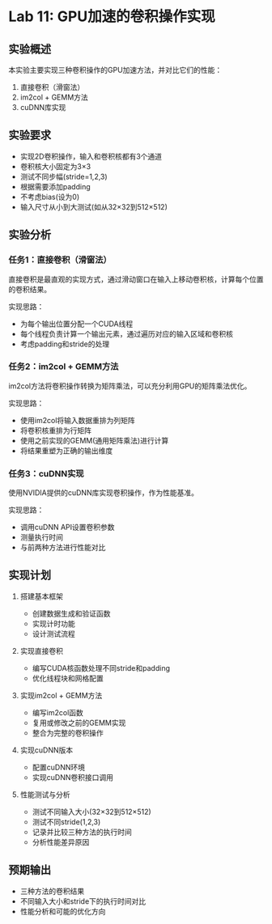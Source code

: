 # Lab 11: GPU加速的卷积操作实现

## 实验概述
本实验主要实现三种卷积操作的GPU加速方法，并对比它们的性能：
1. 直接卷积（滑窗法）
2. im2col + GEMM方法
3. cuDNN库实现

## 实验要求
- 实现2D卷积操作，输入和卷积核都有3个通道
- 卷积核大小固定为3×3
- 测试不同步幅(stride=1,2,3)
- 根据需要添加padding
- 不考虑bias(设为0)
- 输入尺寸从小到大测试(如从32×32到512×512)

## 实验分析

### 任务1：直接卷积（滑窗法）
直接卷积是最直观的实现方式，通过滑动窗口在输入上移动卷积核，计算每个位置的卷积结果。

实现思路：
- 为每个输出位置分配一个CUDA线程
- 每个线程负责计算一个输出元素，通过遍历对应的输入区域和卷积核
- 考虑padding和stride的处理

### 任务2：im2col + GEMM方法
im2col方法将卷积操作转换为矩阵乘法，可以充分利用GPU的矩阵乘法优化。

实现思路：
- 使用im2col将输入数据重排为列矩阵
- 将卷积核重排为行矩阵
- 使用之前实现的GEMM(通用矩阵乘法)进行计算
- 将结果重塑为正确的输出维度

### 任务3：cuDNN实现
使用NVIDIA提供的cuDNN库实现卷积操作，作为性能基准。

实现思路：
- 调用cuDNN API设置卷积参数
- 测量执行时间
- 与前两种方法进行性能对比

## 实现计划

1. 搭建基本框架
   - 创建数据生成和验证函数
   - 实现计时功能
   - 设计测试流程

2. 实现直接卷积
   - 编写CUDA核函数处理不同stride和padding
   - 优化线程块和网格配置

3. 实现im2col + GEMM方法
   - 编写im2col函数
   - 复用或修改之前的GEMM实现
   - 整合为完整的卷积操作

4. 实现cuDNN版本
   - 配置cuDNN环境
   - 实现cuDNN卷积接口调用

5. 性能测试与分析
   - 测试不同输入大小(32×32到512×512)
   - 测试不同stride(1,2,3)
   - 记录并比较三种方法的执行时间
   - 分析性能差异原因

## 预期输出
- 三种方法的卷积结果
- 不同输入大小和stride下的执行时间对比
- 性能分析和可能的优化方向 